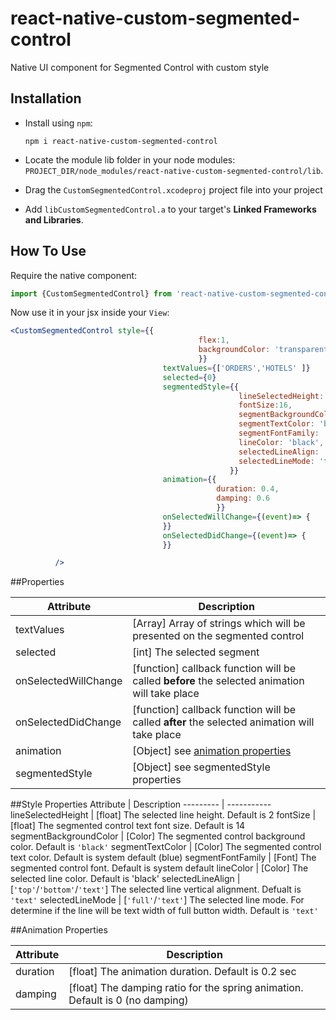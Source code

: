 # react-native-custom-segmented-control
Native UI component for Segmented Control with custom style


## Installation

- Install using `npm`:

	```
	npm i react-native-custom-segmented-control
	```

- Locate the module lib folder in your node modules:
	`PROJECT_DIR/node_modules/react-native-custom-segmented-control/lib`.

- Drag the `CustomSegmentedControl.xcodeproj` project file into your project

- Add `libCustomSegmentedControl.a` to your target's **Linked Frameworks and Libraries**.

## How To Use
Require the native component:

```js
import {CustomSegmentedControl} from 'react-native-custom-segmented-control'
```

Now use it in your jsx inside your `View`:

```jsx
<CustomSegmentedControl style={{
                                          flex:1,
                                          backgroundColor: 'transparent'
                                          }}
                                  textValues={['ORDERS','HOTELS' ]}
                                  selected={0}
                                  segmentedStyle={{
                                                   lineSelectedHeight: 1.5,
                                                   fontSize:16,
                                                   segmentBackgroundColor: 'transparent',
                                                   segmentTextColor: 'black',
                                                   segmentFontFamily: 'Cochin',
                                                   lineColor: 'black',
                                                   selectedLineAlign: 'bottom', // top/bottom/text
                                                   selectedLineMode: 'text' // full/text
                                                 }}
                                  animation={{
                                              duration: 0.4,
                                              damping: 0.6
                                              }}
                                  onSelectedWillChange={(event)=> {
                                  }}
                                  onSelectedDidChange={(event)=> {
                                  }}

          />
```

##Properties

Attribute | Description
-------- | -----------
textValues | [Array] Array of strings which will be presented on the segmented control
selected | [int] The selected segment
onSelectedWillChange | [function] callback function will be called **before** the selected animation will take place
onSelectedDidChange | [function] callback function will be called **after** the selected animation will take place
animation | [Object] see [animation properties](README.md#animation-properties)
segmentedStyle | [Object] see segmentedStyle properties

                                                 
##Style Properties
Attribute | Description
--------- | -----------
lineSelectedHeight | [float] The selected line height. Default is 2
fontSize | [float] The segmented control text font size. Default is 14
segmentBackgroundColor | [Color] The segmented control background color. Default is `'black'`
segmentTextColor | [Color] The segmented control text color. Default is system default (blue)
segmentFontFamily | [Font] The segmented control font. Default is system default
lineColor | [Color] The selected line color. Default is 'black'
selectedLineAlign | [`'top'`/`'bottom'`/`'text'`] The selected line vertical alignment. Defualt is `'text'`
selectedLineMode | [`'full'`/`'text'`] The selected line mode. For determine if the line will be text width of full button width. Default is `'text'` 
 
 
##Animation Properties
 
Attribute | Description
--------- | -----------
duration | [float] The animation duration. Default is 0.2 sec
damping | [float] The damping ratio for the spring animation. Default is 0 (no damping)
